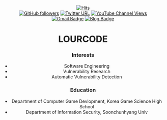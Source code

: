 <div align = "center">

[![Hits](https://hits.seeyoufarm.com/api/count/incr/badge.svg?url=https%3A%2F%2Fgithub.com%2FLOURC0D3%2FLOURC0D3&count_bg=%23109AE1&title_bg=%235E5555&icon=python.svg&icon_color=%23FFFFFF&title=LOURCODE&edge_flat=false)](https://github.com/LOURC0D3)
<br>
[![GitHub followers](https://img.shields.io/github/followers/lourc0d3?label=LOURCODE&logoColor=blue&style=social)](https://github.com/LOURC0D3?tab=repositories)
[![Twitter URL](https://img.shields.io/twitter/url?label=LOURCODE&style=social&url=https%3A%2F%2Ftwitter.com%2Flourcode)](https://twitter.com/lourcode)
[![YouTube Channel Views](https://img.shields.io/youtube/channel/views/UCBnTLVslklwQ3RcIC9xwtYQ?label=LOURCODE&style=social)](https://www.youtube.com/channel/UCBnTLVslklwQ3RcIC9xwtYQ)
<br>
[![Gmail Badge](https://img.shields.io/badge/Gmail-d14836?style=plastic-square&logo=Gmail&logoColor=white&link=mailto:lourcode@gmail.com)](mailto:lourcode@gmail.com)
[![Blog Badge](http://img.shields.io/badge/-gitBlog-blue?style=plastic-square&logo=Github&link=https://lourc0d3.github.io/)](https://lourc0d3.github.io/)

  
# LOURCODE
### Interests
  - Software Engineering
  - Vulnerability Research
  - Automatic Vulnerability Detection
  
### Education
  - Department of Computer Game Devlopment, Korea Game Science High School
  - Department of Information Security, Soonchunhyang Univ
  

<br>
